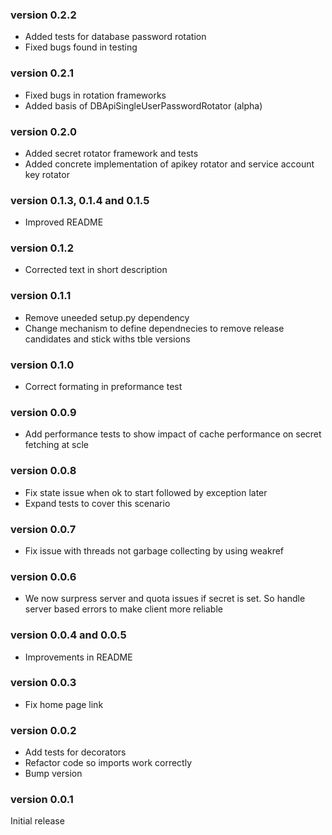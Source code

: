 ### version 0.2.2
* Added tests for database password rotation
* Fixed bugs found in testing
### version 0.2.1
* Fixed bugs in rotation frameworks
* Added basis of DBApiSingleUserPasswordRotator (alpha)
### version 0.2.0
* Added secret rotator framework and tests
* Added concrete implementation of apikey rotator and service account key rotator
### version 0.1.3, 0.1.4 and 0.1.5
* Improved README
### version 0.1.2
* Corrected text in short description
### version 0.1.1
* Remove uneeded setup.py dependency
* Change mechanism to define dependnecies to remove release candidates and stick withs tble versions
### version 0.1.0
* Correct formating in preformance test
### version 0.0.9
* Add performance tests to show impact of cache performance on secret fetching at scle
### version 0.0.8
* Fix state issue when ok to start followed by exception later
* Expand tests to cover this scenario
### version 0.0.7
* Fix issue with threads not garbage collecting by using weakref
### version 0.0.6
* We now surpress server and quota issues if secret is set. So handle server based errors to make client more reliable
### version 0.0.4 and 0.0.5
* Improvements in README
### version 0.0.3
* Fix home page link
### version 0.0.2
* Add tests for decorators
* Refactor code so imports work correctly
* Bump version
### version 0.0.1
Initial release